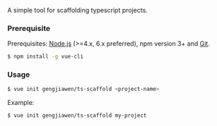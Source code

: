 A simple tool for scaffolding typescript projects.

### Prerequisite 

Prerequisites: [Node.js](https://nodejs.org/en/) (>=4.x, 6.x preferred), npm version 3+ and [Git](https://git-scm.com/).

``` bash
$ npm install -g vue-cli
```

### Usage

``` bash
$ vue init gengjiawen/ts-scaffold <project-name>
```

Example:

``` bash
$ vue init gengjiawen/ts-scaffold my-project
```
